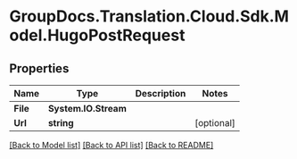 # GroupDocs.Translation.Cloud.Sdk.Model.HugoPostRequest

## Properties

Name | Type | Description | Notes
------------ | ------------- | ------------- | -------------
**File** | **System.IO.Stream** |  | 
**Url** | **string** |  | [optional] 

[[Back to Model list]](../README.md#documentation-for-models) [[Back to API list]](../README.md#documentation-for-api-endpoints) [[Back to README]](../README.md)


